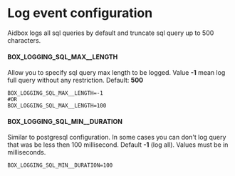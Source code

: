 # Log event configuration

Aidbox logs all sql queries by default and truncate sql query up to 500 characters.&#x20;

#### BOX\_LOGGING\_SQL\_MAX\_\_LENGTH

Allow you to specify sql query max length  to be logged. Value **-1** mean log full query without any restriction. Default: **500**

```
BOX_LOGGING_SQL_MAX__LENGTH=-1 
#OR
BOX_LOGGING_SQL_MAX__LENGTH=100
```

#### BOX\_LOGGING\_SQL\_MIN\_\_DURATION

Similar to postgresql configuration. In some cases you can don't log query that was be less then 100 millisecond. Default **-1** (log all). Values must be in milliseconds.

```
BOX_LOGGING_SQL_MIN__DURATION=100
```

